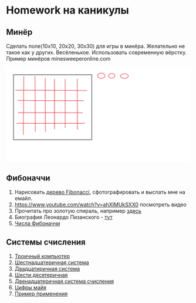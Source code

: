 #   Homework на каникулы

## Минёр

Сделать поле(10x10, 20x20, 30x30) для игры в минёра. Желательно не такое как у других. Весёленькое. Использовать современную вёрстку. Пример минёров minesweeperonline.com

![](minesweeper.png)

## Фибоначчи

1. Нарисовать [дерево Fibonacci](https://janemouse.livejournal.com/1412435.html), сфотографировать и выслать мне на емайл.
2. https://www.youtube.com/watch?v=ahXIMUkSXX0  посмотреть видео
3. Прочитать про золотую спираль, например [здесь](https://ru.wikipedia.org/wiki/%D0%97%D0%BE%D0%BB%D0%BE%D1%82%D0%B0%D1%8F_%D1%81%D0%BF%D0%B8%D1%80%D0%B0%D0%BB%D1%8C)
4. Биография Леонардо Пизанского - [тут](https://ru.wikipedia.org/wiki/%D0%A4%D0%B8%D0%B1%D0%BE%D0%BD%D0%B0%D1%87%D1%87%D0%B8)
5. [Числа Фибоначчи](https://ru.wikipedia.org/wiki/%D0%A7%D0%B8%D1%81%D0%BB%D0%B0_%D0%A4%D0%B8%D0%B1%D0%BE%D0%BD%D0%B0%D1%87%D1%87%D0%B8#:~:text=0%2C%201%2C%201%2C%202,%D1%80%D0%B0%D0%B2%D0%BD%D0%BE%20%D1%81%D1%83%D0%BC%D0%BC%D0%B5%20%D0%B4%D0%B2%D1%83%D1%85%20%D0%BF%D1%80%D0%B5%D0%B4%D1%8B%D0%B4%D1%83%D1%89%D0%B8%D1%85%20%D1%87%D0%B8%D1%81%D0%B5%D0%BB.)

## Системы счисления


1. [Троичный компьютер
   ](https://ru.wikipedia.org/wiki/%D0%A2%D1%80%D0%BE%D0%B8%D1%87%D0%BD%D1%8B%D0%B9_%D0%BA%D0%BE%D0%BC%D0%BF%D1%8C%D1%8E%D1%82%D0%B5%D1%80)
2. [Шестнадцатеричная система](https://ru.wikipedia.org/wiki/%D0%A8%D0%B5%D1%81%D1%82%D0%BD%D0%B0%D0%B4%D1%86%D0%B0%D1%82%D0%B5%D1%80%D0%B8%D1%87%D0%BD%D0%B0%D1%8F_%D1%81%D0%B8%D1%81%D1%82%D0%B5%D0%BC%D0%B0_%D1%81%D1%87%D0%B8%D1%81%D0%BB%D0%B5%D0%BD%D0%B8%D1%8F)
3. [Двадцатиричная система](https://ru.wikipedia.org/wiki/%D0%94%D0%B2%D0%B0%D0%B4%D1%86%D0%B0%D1%82%D0%B5%D1%80%D0%B8%D1%87%D0%BD%D0%B0%D1%8F_%D1%81%D0%B8%D1%81%D1%82%D0%B5%D0%BC%D0%B0_%D1%81%D1%87%D0%B8%D1%81%D0%BB%D0%B5%D0%BD%D0%B8%D1%8F)
4. [Шести десятеричная](https://ru.wikipedia.org/wiki/%D0%A8%D0%B5%D1%81%D1%82%D0%B8%D0%B4%D0%B5%D1%81%D1%8F%D1%82%D0%B5%D1%80%D0%B8%D1%87%D0%BD%D0%B0%D1%8F_%D1%81%D0%B8%D1%81%D1%82%D0%B5%D0%BC%D0%B0_%D1%81%D1%87%D0%B8%D1%81%D0%BB%D0%B5%D0%BD%D0%B8%D1%8F)
5. [Двенадцатеричная система счисления](https://ru.wikipedia.org/wiki/%D0%94%D0%B2%D0%B5%D0%BD%D0%B0%D0%B4%D1%86%D0%B0%D1%82%D0%B5%D1%80%D0%B8%D1%87%D0%BD%D0%B0%D1%8F_%D1%81%D0%B8%D1%81%D1%82%D0%B5%D0%BC%D0%B0_%D1%81%D1%87%D0%B8%D1%81%D0%BB%D0%B5%D0%BD%D0%B8%D1%8F)
6. [Цифры майя](https://ru.wikipedia.org/wiki/%D0%A6%D0%B8%D1%84%D1%80%D1%8B_%D0%BC%D0%B0%D0%B9%D1%8F)
7. [Пример применения](https://smallseotools.com/de/rgb-to-hex/)
 
